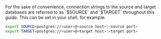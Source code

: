 <Highlight type="note">
For the sake of convenience, connection strings to the source and target
databases are referred to as `$SOURCE` and `$TARGET` throughout this guide.
This can be set in your shell, for example:

```bash
export SOURCE=postgres://<user>@<source host>:<source port>
export TARGET=postgres://<user>@<target host>:<target port>
```
</Highlight>
